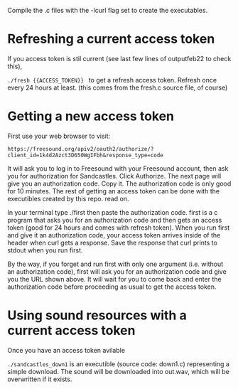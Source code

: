 Compile the .c files with the -lcurl flag set to create the executables.

# Refreshing a current access token
If you access token is stil current (see last few lines of outputfeb22 to check this),

`./fresh {{ACCESS_TOKEN}} ` to get a refresh access token. Refresh once every 24 hours at least.
(this comes from the fresh.c source file, of course)

# Getting a new access token
First use your web browser to visit:

`https://freesound.org/apiv2/oauth2/authorize/?client_id=1k4d2Azct3D650WgIFbh&response_type=code`

It will ask you to log in to Freesound with your Freesound account, then ask you for authorization for Sandcastles. Click Authorize. The next page will give you an authorization code. Copy it. The authorization code is only good for 10 minutes. The rest of getting an access token can be done with the executibles created by this repo. read on.

In your terminal type ./first then paste the authorization code. first is a c program that asks you for an authorization code and then gets an access token (good for 24 hours and comes with refresh token). When you run first and give it an authorization code, your access token arrives inside of the header when curl gets a response. Save the response that curl prints to stdout when you run first. 

By the way, if you forget and run first with only one argument (i.e. without an authorization code), first will ask you for an authorization code and give you the URL shown above. It will wait for you to come back and enter the authorization code before proceeding as usual to get the access token.

# Using sound resources with a current access token

Once you have an access token avilable

`./sandcastles_down1` is an executible (source code: down1.c) representing a simple download. The sound
 will be downloaded into out.wav, which will be overwritten if it exists.


